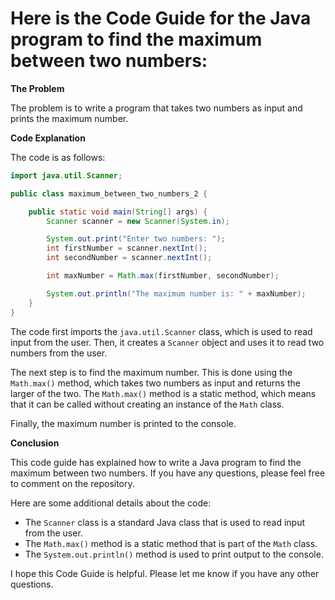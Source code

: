 # Here is the Code Guide for the Java program to find the maximum between two numbers:

**The Problem**

The problem is to write a program that takes two numbers as input and prints the maximum number.

**Code Explanation**

The code is as follows:

```java
import java.util.Scanner;

public class maximum_between_two_numbers_2 {

    public static void main(String[] args) {
        Scanner scanner = new Scanner(System.in);

        System.out.print("Enter two numbers: ");
        int firstNumber = scanner.nextInt();
        int secondNumber = scanner.nextInt();

        int maxNumber = Math.max(firstNumber, secondNumber);

        System.out.println("The maximum number is: " + maxNumber);
    }
}
```

The code first imports the `java.util.Scanner` class, which is used to read input from the user. Then, it creates a `Scanner` object and uses it to read two numbers from the user.

The next step is to find the maximum number. This is done using the `Math.max()` method, which takes two numbers as input and returns the larger of the two. The `Math.max()` method is a static method, which means that it can be called without creating an instance of the `Math` class.

Finally, the maximum number is printed to the console.

**Conclusion**

This code guide has explained how to write a Java program to find the maximum between two numbers. If you have any questions, please feel free to comment on the repository.

Here are some additional details about the code:

* The `Scanner` class is a standard Java class that is used to read input from the user.
* The `Math.max()` method is a static method that is part of the `Math` class.
* The `System.out.println()` method is used to print output to the console.

I hope this Code Guide is helpful. Please let me know if you have any other questions.